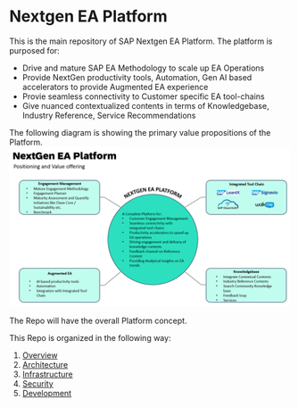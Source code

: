 # Nextgen EA Platform
This is the main repository of SAP Nextgen EA Platform.
The platform is purposed for:
* Drive and mature SAP EA Methodology to scale up EA Operations
* Provide NextGen productivity tools, Automation, Gen AI based accelerators to provide Augmented EA experience
* Provie seamless connectivity to Customer specific EA tool-chains
* Give nuanced contextualized contents in terms of Knowledgebase, Industry Reference, Service Recommendations

The following diagram is showing the primary value propositions of the Platform.
![Platform Value Proposition](https://github.com/I304296/nextgenea/blob/main/images/ValueProp.png)

The Repo will have the overall Platform concept. 

This Repo is organized in the following way:
1. [Overview](https://github.com/I304296/nextgenea/blob/main/1.Overview/readme.md)
2. [Architecture](https://github.com/I304296/nextgenea/blob/main/2.%20Architecture/readme.md)
3. [Infrastructure](https://github.com/I304296/nextgenea/blob/main/3.%20Infrastructure%20Setup/readme.md)
4. [Security](https://github.com/I304296/nextgenea/blob/main/4.%20Security/readme.md)
5. [Development]()


